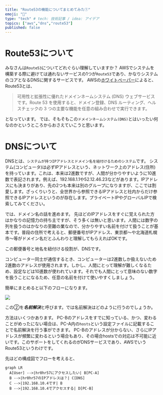 ```yaml
---
title: "Route53の機能についてまとめてみた①"
emoji: "🌟"
type: "tech" # tech: 技術記事 / idea: アイデア
topics: ["aws","dns","route53"]
published: false
---
```


# Route53について

みなさんは`Route53`についてどれぐらい理解していますか？
AWSでシステムを構築する際に避けては通れないサービスの1つが`Route53`であり、かなりシステムのコアとなるDNSに関するサービスです。
AWSの[ホワイトペーパー](https://docs.aws.amazon.com/ja_jp/Route53/latest/DeveloperGuide/Welcome.html)によると、Route53とは、

> 可用性と拡張性に優れたドメインネームシステム (DNS) ウェブサービスです。Route 53 を使用すると、ドメイン登録、DNS ルーティング、ヘルスチェックの 3 つの主要な機能を任意の組み合わせで実行できます。

となっています。
では、そもそもこの`ドメインネームシステム(DNS)`とはいったい何なのかというところからおさえていこうと思います。


# DNSについて

DNSとは、`システムが持つIPアドレスとドメイン名を紐付けるためのシステム`です。
システム(コンピュータ)は必ずIPアドレスという、ネットワーク上のアドレス(住所)を持っています。これは、本来は2進数ですが、人間が分かりやすいように10進数で表記されます。例えば、192.168.1.1や52.12.46.23などがあります。IPアドレスにも決まりがあり、先の2つも本来は別のグループになりますが、ここでは割愛します。ざっくりいうと、全世界から参照できるIPアドレスと社内からだけ参照できるIPアドレスというのが存在します。プライベートIPやグローバルIPで検索してみてください。

では、ドメイン名の話を進めます。
先ほどのIPアドレスをすぐに覚えられた方はかなりの記憶力の持ち主ですが、そう多くは無いと思います。人間には数字の列を扱うのはかなりの至難の業なので、分かりやすい名前を付けて扱うことが基本です。普段の住所で考えると、郵便番号がIPアドレス、東京都～や北海道札幌市～等がドメイン名だとふんわりと理解してもらえればOKです。

この郵便番号と地名を紐付ける役割が、DNSです。

コンピューター同士が通信するとき、コンピューターは2進数しか扱えないため2進数のアドレスが使用されます。しかし、人間にとって理解が難しくなるため、設定などは10進数が使われています。それでも人間にとって意味のない数字を扱うことになるため、任意の名前を付けて使いやすくしましょう。

簡単にまとめると以下のフローになります。

![](https://storage.googleapis.com/zenn-user-upload/2eb85594fb25-20230701.png)

この②を***名前解決***と呼びます。では名前解決はどのように行うのでしょうか。

方法はいくつかあります。
PC-Bのアドレスをすでに知っている、かつ、変わることがめったにない場合は、PC-A内の`hosts`という設定ファイルに記載することで名前解決を行う事ができます。
PC-Bのアドレスが分からない、さらにIPアドレスが頻繁に変わるという場合もあり、その場合hostsでの対応は不可能に近いです。このサポートをしてくれるのがDNSサービスであり、AWSでいうRoute53というわけです。

先ほどの構成図でフローを考えると、

```mermaid
graph LR
  A[User] -->|hr0hr57にアクセスしたい| B[PC-A]
  B -->|hr0hr57のIPアドレスは？| C[DNS]
  C -->|192.168.10.4です| B
  B -->|192.168.10.4でアクセスする| D[PC-B]
```







